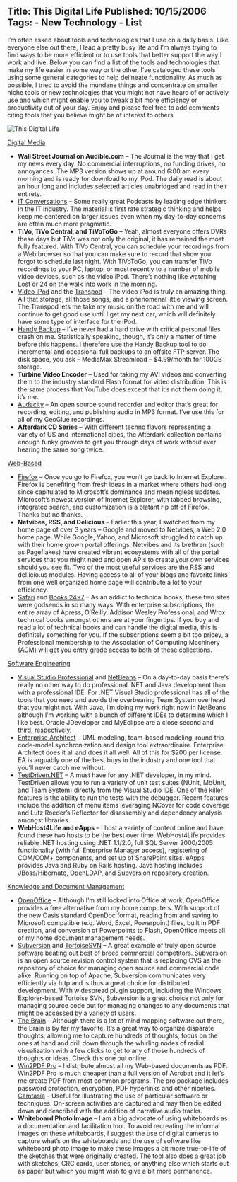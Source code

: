 Title: This Digital Life
Published: 10/15/2006
Tags:
    - New Technology
    - List
---
I’m often asked about tools and technologies that I use on a daily basis. Like everyone else out there, I lead a pretty busy life and I’m always trying to find ways to be more efficient or to use tools that better support the way I work and live. Below you can find a list of the tools and technologies that make my life easier in some way or the other. I’ve cataloged these tools using some general categories to help delineate functionality. As much as possible, I tried to avoid the mundane things and concentrate on smaller niche tools or new technologies that you might not have heard of or actively use and which might enable you to tweak a bit more efficiency or productivity out of your day. Enjoy and please feel free to add comments citing tools that you believe might be of interest to others.

![This Digital Life](https://s3.amazonaws.com/s3.beckshome.com/20061015-This-Digital-Life.png)

<u>Digital Media</u>

* **Wall Street Journal on Audible.com** – The Journal is the way that I get my news every day. No commercial interruptions, no funding drives, no annoyances. The MP3 version shows up at around 6:00 am every morning and is ready for download to my iPod. The daily read is about an hour long and includes selected articles unabridged and read in their entirety.
* [IT Conversations](http://web.archive.org/web/20130729200341id_/http://itc.conversationsnetwork.org/) – Some really great Podcasts by leading edge thinkers in the IT industry. The material is first rate strategic thinking and helps keep me centered on larger issues even when my day-to-day concerns are often much more pragmatic.
* **TiVo, TiVo Central, and TiVoToGo** – Yeah, almost everyone offers DVRs these days but TiVo was not only the original, it has remained the most fully featured. With TiVo Central, you can schedule your recordings from a Web browser so that you can make sure to record that show you forgot to schedule last night. With TiVoToGo, you can transfer TiVo recordings to your PC, laptop, or most recently to a number of mobile video devices, such as the video iPod. There’s nothing like watching Lost or 24 on the walk into work in the morning.
* [Video iPod](http://www.apple.com/ipodclassic/) and the [Transpod](https://www.amazon.com/gp/product/B000BNMDC4/) – The video iPod is truly an amazing thing. All that storage, all those songs, and a phenomenal little viewing screen. The Transpod lets me take my music on the road with me and will continue to get good use until I get my next car, which will definitely have some type of interface for the iPod.
* [Handy Backup](http://www.handybackup.com/) – I’ve never had a hard drive with critical personal files crash on me. Statistically speaking, though, it’s only a matter of time before this happens. I therefore use the Handy Backup tool to do incremental and occasional full backups to an offsite FTP server. The disk space, you ask – MediaMax Streamload – $4.99/month for 100GB storage.
* **Turbine Video Encoder** – Used for taking my AVI videos and converting them to the industry standard Flash format for video distribution. This is the same process that YouTube does except that it’s not them doing it, it’s me.
* [Audacity](https://sourceforge.net/projects/audacity/) – An open source sound recorder and editor that’s great for recording, editing, and publishing audio in MP3 format. I’ve use this for all of my GeoGlue recordings.
* **Afterdark CD Series** – With different techno flavors representing a variety of US and international cities, the Afterdark collection contains enough funky grooves to get you through days of work without ever hearing the same song twice.

<u>Web-Based</u>

* [Firefox](http://www.mozilla.com/en-US/firefox/personal.html) – Once you go to Firefox, you won’t go back to Internet Explorer. Firefox is benefiting from fresh ideas in a market where others had long since capitulated to Microsoft’s dominance and meaningless updates. Microsoft’s newest version of Internet Explorer, with tabbed browsing, integrated search, and customization is a blatant rip off of Firefox. Thanks but no thanks.
* **Netvibes, RSS, and Delicious** – Earlier this year, I switched from my home page of over 3 years – Google and moved to Netvibes, a Web 2.0 home page. While Google, Yahoo, and Microsoft struggled to catch up with their home grown portal offerings. Netvibes and its brethren (such as Pageflakes) have created vibrant ecosystems with all of the portal services that you might need and open APIs to create your own services should you see fit. Two of the most useful services are the RSS and del.icio.us modules. Having access to all of your blogs and favorite links from one well organized home page will contribute a lot to your efficiency.
* [Safari](https://www.oreilly.com/) and [Books 24×7](https://www.books24x7.com/books24x7.asp) – As an addict to technical books, these two sites were godsends in so many ways. With enterprise subscriptions, the entire array of Apress, O’Reilly, Addison Wesley Professional, and Wrox technical books amongst others are at your fingertips. If you buy and read a lot of technical books and can handle the digital media, this is definitely something for you. If the subscriptions seem a bit too pricey, a Professional membership to the Association of Computing Machinery (ACM) will get you entry grade access to both of these collections.

<u>Software Engineering</u>

* [Visual Studio Professional](https://visualstudio.microsoft.com/) and [NetBeans](https://netbeans.apache.org/) – On a day-to-day basis there’s really no other way to do professional .NET and Java development than with a professional IDE. For .NET Visual Studio professional has all of the tools that you need and avoids the overbearing Team System overhead that you might not. With Java, I’m doing my work right now in NetBeans although I’m working with a bunch of different IDEs to determine which I like best. Oracle JDeveloper and MyEclipse are a close second and third, respectively.
* [Enterprise Architect](https://sparxsystems.com/) – UML modeling, team-based modeling, round trip code-model synchronization and design tool extraordinaire. Enterprise Architect does it all and does it all well. All of this for $200 per license. EA is arguably one of the best buys in the industry and one tool that you’ll never catch me without.
* [TestDriven.NET](https://www.testdriven.net/default.aspx) – A must have for any .NET developer, in my mind. TestDriven allows you to run a variety of unit test suites (NUnit, MbUnit, and Team System) directly from the Visual Studio IDE. One of the killer features is the ability to run the tests with the debugger. Recent features include the addition of menu items leveraging NCover for code coverage and Lutz Roeder’s Reflector for disassembly and dependency analysis amongst libraries.
* **WebHost4Life and eApps** – I host a variety of content online and have found these two hosts to be the best over time. WebHost4Life provides reliable .NET hosting using .NET 1.1/2.0, full SQL Server 2000/2005 functionality (with full Enterprise Manager access), registering of COM/COM+ components, and set up of SharePoint sites. eApps provides Java and Ruby on Rails hosting. Java hosting includes JBoss/Hibernate, OpenLDAP, and Subversion repository creation.

<u>Knowledge and Document Management</u>

* [OpenOffice](https://openoffice.apache.org/) – Although I’m still locked into Office at work, OpenOffice provides a free alternative from my home computers. With support of the new Oasis standard OpenDoc format, reading from and saving to Microsoft compatible (e.g. Word, Excel, Powerpoint) files, built in PDF creation, and conversion of Powerpoints to Flash, OpenOffice meets all of my home document management needs.
* [Subversion](https://subversion.apache.org/) and [TortoiseSVN](https://tortoisesvn.net/) – A great example of truly open source software beating out best of breed commercial competitors. Subversion is an open source revision control system that is replacing CVS as the repository of choice for managing open source and commercial code alike. Running on top of Apache, Subversion communicates very efficiently via http and is thus a great choice for distributed development. With widespread plugin support, including the Windows Explorer-based Tortoise SVN, Subversion is a great choice not only for managing source code but for managing changes to any documents that might be accessed by a variety of users.
* [The Brain](https://www.thebrain.com/) – Although there is a lot of mind mapping software out there, the Brain is by far my favorite. It’s a great way to organize disparate thoughts; allowing me to capture hundreds of thoughts, focus on the ones at hand and drill down through the whirling nodes of radial visualization with a few clicks to get to any of those hundreds of thoughts or ideas. Check this one out online.
* [Win2PDF Pro](https://www.win2pdf.com/features.html#Win2PDF-Pro) – I distribute almost all my Web-based documents as PDF. Win2PDF Pro is much cheaper than a full version of Acrobat and it let’s me create PDF from most common programs. The pro package includes password protection, encryption, PDF hyperlinks and other niceties.
[Camtasia](https://www.techsmith.com/video-editor.html) – Useful for illustrating the use of particular software or techniques. On-screen activities are captured and may then be edited down and described with the addition of narrative audio tracks.
* **Whiteboard Photo Image** – I am a big advocate of using whiteboards as a documentation and facilitation tool. To avoid recreating the informal images on these whiteboards, I suggest the use of digital cameras to capture what’s on the whiteboards and the use of software like whiteboard photo image to make these images a bit more true-to-life of the sketches that were originally created. The tool also does a great job with sketches, CRC cards, user stories, or anything else which starts out as paper but which you might wish to give a bit more permanence.